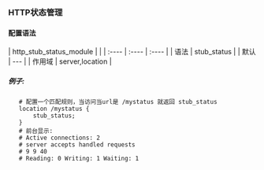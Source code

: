 ### HTTP状态管理

#### 配置语法

| http_stub_status_module |  | 
| :---- | :---- | :---- |
| 语法   | stub_status | 
| 默认   | --- | 
| 作用域 | server,location |

##### 例子:

```nginx
   # 配置一个匹配规则，当访问当url是 /mystatus 就返回 stub_status
   location /mystatus {
       stub_status;
   }
   # 前台显示:
   # Active connections: 2 
   # server accepts handled requests
   # 9 9 40 
   # Reading: 0 Writing: 1 Waiting: 1 
```